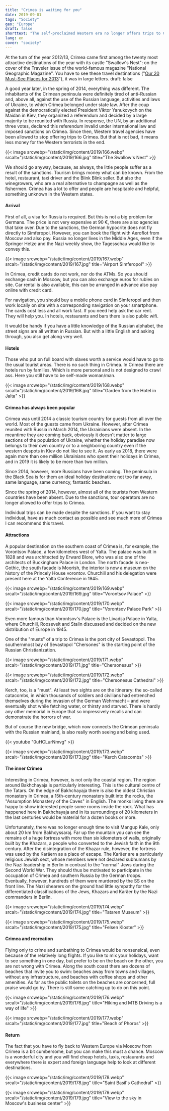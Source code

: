 ```yaml
---
title: "Crimea is waiting for you"
date: 2019-09-01
tags: "Society"
geo: "Europe"
draft: false
shorttext: "The self-proclaimed Western era no longer offers trips to Crimea. The West rejects democracy and sakionises it."
lang: en
cover: "society"
---
```


At the turn of the year 2012/13, Crimea came first among the twenty most attractive destinations of the year with its castle "Swallow's Nest": on the cover of the Traveler issue of the world-famous magazine "National Geographic Magazine". You have to see these travel destinations ("[Our 20 Must-See Places for 2013](https://www.nationalgeographic.com/travel/best-trips-2013/ "Best Trips 2013")"), it was in large letters.
draft: false

A good year later, in the spring of 2014, everything was different. The inhabitants of the Crimean peninsula were definitely tired of anti-Russian and, above all, against the use of the Russian language, activities and laws of Ukraine, to which Crimea belonged under state law. After the coup against the democratically elected President Viktor Yanukovych on the Maidan in Kiev, they organized a referendum and decided by a large majority to be reunited with Russia. In response, the UN, by an additional three votes, declared this referendum invalid under international law and imposed sanctions on Crimea. Since then, Western travel agencies have been allowed to stop offering trips to Crimea. But that is not bad, it means less money for the Western terrorists in the end. 

{{< image srcwebp="/static/img/content/2019/166.webp" srcalt="/static/img/content/2019/166.jpg" title="The Swallow's Nest" >}}

We should go anyway, because, as always, the little people suffer as a result of the sanctions. Tourism brings money what can be known. From the hotel, restaurant, taxi driver and the Blink Blink seller. But also the winegrowers, who are a real alternative to champagne as well as the fishermen. Crimea has a lot to offer and people are hospitable and helpful, something unknown in the Western states. 

#### Arrival

First of all, a visa for Russia is required. But this is not a big problem for Germans. The price is not very expensive at 90 €, there are also agencies that take over. Due to the sanctions, the German hypocrite does not fly directly to Simferopol. However, you can book the flight with Aeroflot from Moscow and also pay. Russia no longer lives in the Middle Ages, even if the Springer Hetze and the Nazi weekly show, the Tagesschau would like to convey this. 

{{< image srcwebp="/static/img/content/2019/167.webp" srcalt="/static/img/content/2019/167.jpg" title="Airport Simferopol" >}}

In Crimea, credit cards do not work, nor do the ATMs. So you should exchange cash in Moscow, but you can also exchange euros for rubles on site. Car rental is also available, this can be arranged in advance also pay online with credit card.

For navigation, you should buy a mobile phone card in Simferopol and then work locally on site with a corresponding navigation on your smartphone. The cards cost less and all work fast. If you need help ask the car rent. They will help you. In hotels, restaurants and bars there is also public wifi.

It would be handy if you have a little knowledge of the Russian alphabet, the street signs are all written in Russian. But with a little English and asking through, you also get along very well. 

#### Hotels

Those who put on full board with slaves worth a service would have to go to the usual tourist areas. There is no such thing in Crimea. In Crimea there are hotels run by families. Which is more personal and is not designed to crawl ass. Here you still have to be self-made woman/man. 

{{< image srcwebp="/static/img/content/2019/168.webp" srcalt="/static/img/content/2019/168.jpg" title="Garden from the Hotel in Jalta" >}}

#### Crimea has always been popular

Crimea was until 2014 a classic tourism country for guests from all over the world. Most of the guests came from Ukraine. However, after Crimea reunited with Russia in March 2014, the Ukrainians were absent. In the meantime they are coming back, obviously it doesn't matter to large sections of the population of Ukraine, whether the holiday paradise now belongs to their own country or to a neighboring country even if the western despots in Kiev do not like to see it. As early as 2018, there were again more than one million Ukrainians who spent their holidays in Crimea, and in 2019 it is likely to be more than two million.

Since 2014, however, more Russians have been coming. The peninsula in the Black Sea is for them an ideal holiday destination: not too far away, same language, same currency, fantastic beaches.

Since the spring of 2014, however, almost all of the tourists from Western countries have been absent. Due to the sanctions, tour operators are no longer allowed to offer trips to Crimea.

Individual trips can be made despite the sanctions. If you want to stay individual, have as much contact as possible and see much more of Crimea I can recommend this travel. 

#### Attractions

A popular destination on the southern coast of Crimea is, for example, the Vorontsov Palace, a few kilometres west of Yalta. The palace was built in 1828 and was architected by Erward Blore, who was also one of the architects of Buckingham Palace in London. The north facade is neo-Gothic, the south facade is Moorish, the interior is now a museum on the history of the Princely House vorontov. Churchill and his delegation were present here at the Yalta Conference in 1945.

{{< image srcwebp="/static/img/content/2019/169.webp" srcalt="/static/img/content/2019/169.jpg" title="Vorontsov Palace" >}}

{{< image srcwebp="/static/img/content/2019/170.webp" srcalt="/static/img/content/2019/170.jpg" title="Vorontsov Palace Park" >}}

Even more famous than Vorontsov's Palace is the Livadija Palace in Yalta, where Churchill, Roosevelt and Stalin discussed and decided on the new distribution of Europe in 1945.

One of the "musts" of a trip to Crimea is the port city of Sevastopol. The southernmost bay of Sevastopol "Chersones" is the starting point of the Russian Christianization. 

{{< image srcwebp="/static/img/content/2019/171.webp" srcalt="/static/img/content/2019/171.jpg" title="Chersonesus" >}}

{{< image srcwebp="/static/img/content/2019/172.webp" srcalt="/static/img/content/2019/172.jpg" title="Chersonesus Cathedral" >}}

Kerch, too, is a "must". At least two sights are on the itinerary: the so-called catacombs, in which thousands of soldiers and civilians had entrenched themselves during the invasion of the German Wehrmacht – and were eventually shot while fetching water, or thirsty and starved. There is hardly any other memorial in Europe that so impressively recalls and can demonstrate the horrors of war.

But of course the new bridge, which now connects the Crimean peninsula with the Russian mainland, is also really worth seeing and being used.

{{< youtube "0uHCLurNmvg" >}}

{{< image srcwebp="/static/img/content/2019/173.webp" srcalt="/static/img/content/2019/173.jpg" title="Kerch Catacombs" >}}

#### The inner Crimea

Interesting in Crimea, however, is not only the coastal region. The region around Bakhchayaja is particularly interesting. This is the cultural centre of the Tatars. On the edge of Bakhchayaja there is also the oldest Christian monastery in Crimea, a 15th-century monastery built into the rocks, the "Assumption Monastery of the Caves" in English. The monks living there are happy to show interested people some rooms inside the rock. What has happened here in Bakhchayaja and in its surroundings of 20 kilometers in the last centuries would be material for a dozen books or more.

Unfortunately, there was no longer enough time to visit Mangup Kale, only about 20 km from Bakhcyssaraj. Far up the mountain you can see the remains of a huge fortress with more than six kilometers of walls, originally built by the Khazars, a people who converted to the Jewish faith in the 9th century. After the disintegration of the Khazar rule, however, the fortress was used by the Karäern as a place of escape. The Karäer are a particularly religious Jewish sect, whose members were not declared subhumans by the Nazi leadership in Berlin in contrast to the "normal" Jews during the Second World War. They should thus be motivated to participate in the occupation of Crimea and southern Russia by the German troops. Eventually, however, hundreds of them were murdered by the SS on the front line. The Nazi shearers on the ground had little sympathy for the differentiated classifications of the Jews, Khazars and Karäer by the Nazi commanders in Berlin. 

{{< image srcwebp="/static/img/content/2019/174.webp" srcalt="/static/img/content/2019/174.jpg" title="Tataren Museum" >}}

{{< image srcwebp="/static/img/content/2019/175.webp" srcalt="/static/img/content/2019/175.jpg" title="Felsen Kloster" >}}

#### Crimea and recreation

Flying only to crime and sunbathing to Crimea would be nonsensical, even because of the relatively long flights. If you like to mix your holidays, want to see something in one day, but prefer to be on the beach on the other, you are not wrong with Crimea. Along the south coast there are dozens of beaches that invite you to swim: beaches away from towns and villages, without any infrastructure, and beaches with coffee shops and other amenities. As far as the public toilets on the beaches are concerned, full praise would go by. There is still some catching up to do on this point.

{{< image srcwebp="/static/img/content/2019/176.webp" srcalt="/static/img/content/2019/176.jpg" title="Hiking and MTB Driving is a way of life" >}}

{{< image srcwebp="/static/img/content/2019/177.webp" srcalt="/static/img/content/2019/177.jpg" title="Beach of Phoros" >}}

#### Return

The fact that you have to fly back to Western Europe via Moscow from Crimea is a bit cumbersome, but you can make this must a chance. Moscow is a wonderful city and you will find cheap hotels, taxis, restaurants and everywhere there is expert and foreign language help to look at different destinations. 

{{< image srcwebp="/static/img/content/2019/178.webp" srcalt="/static/img/content/2019/178.jpg" title="Saint Basil's Cathedral" >}}

{{< image srcwebp="/static/img/content/2019/179.webp" srcalt="/static/img/content/2019/179.jpg" title="View to the sky in Moscow's business center" >}}
